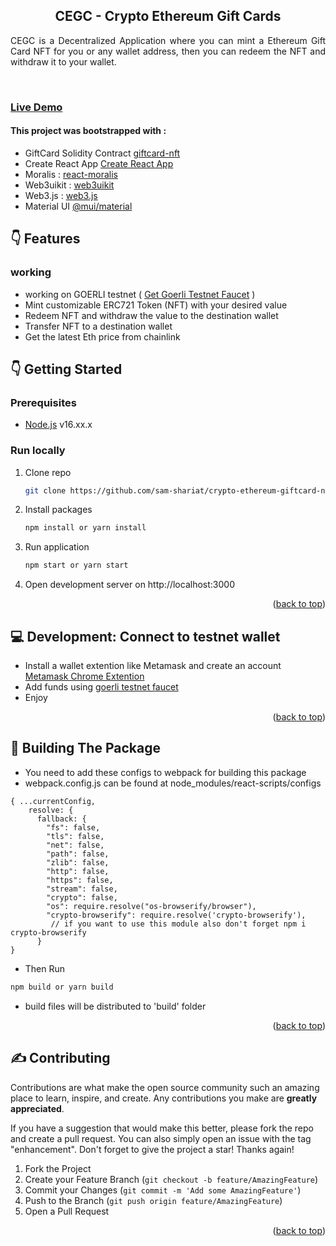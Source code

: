 <div align="center">

<h2 align="center">CEGC - Crypto Ethereum Gift Cards</h2>

<p align="justify">CEGC is a Decentralized Application where you can mint a Ethereum Gift Card NFT for you or any wallet address, then you can redeem the NFT and withdraw it to your wallet.</p>
</div>
<br/>
<h3 align="left"><a href="https://sam-shariat.github.io/crypto-ethereum-giftcard-nft/" target="_blank">Live Demo</a></h3>

#### This project was bootstrapped with :

- GiftCard Solidity Contract [giftcard-nft](https://github.com/sam-shariat/giftcard-nft)
- Create React App [Create React App](https://github.com/facebook/create-react-app)
- Moralis : [react-moralis](https://github.com/MoralisWeb3/react-moralis)
- Web3uikit : [web3uikit](https://github.com/web3ui/web3uikit)
- Web3.js : [web3.js](https://github.com/web3/web3.js)
- Material UI [@mui/material](https://github.com/mui/material-ui)

## :point_down: Features

### working

- working on GOERLI testnet ( [Get Goerli Testnet Faucet](https://faucetlink.to/goerli) )
- Mint customizable ERC721 Token (NFT) with your desired value 
- Redeem NFT and withdraw the value to the destination wallet
- Transfer NFT to a destination wallet
- Get the latest Eth price from chainlink

<!-- GETTING STARTED -->

## :point_down: Getting Started

### Prerequisites

- [Node.js](https://nodejs.org/en/) v16.xx.x

### Run locally

1. Clone repo

   ```sh
   git clone https://github.com/sam-shariat/crypto-ethereum-giftcard-nft.git
   ```

2. Install packages
   ```sh
   npm install or yarn install
   ```
3. Run application
   ```sh
   npm start or yarn start
   ```
4. Open development server on http://localhost:3000

<p align="right">(<a href="#top">back to top</a>)</p>

## :computer: Development: Connect to testnet wallet

- Install a wallet extention like Metamask and create an account [Metamask Chrome Extention](https://chrome.google.com/webstore/detail/metamask/nkbihfbeogaeaoehlefnkodbefgpgknn)
- Add funds using [goerli testnet faucet](https://faucetlink.to/goerli)
- Enjoy

<p align="right">(<a href="#top">back to top</a>)</p>

## :briefcase: Building The Package

- You need to add these configs to webpack for building this package
- webpack.config.js can be found at node_modules/react-scripts/configs

```
{ ...currentConfig,
    resolve: {
      fallback: {
        "fs": false,
        "tls": false,
        "net": false,
        "path": false,
        "zlib": false,
        "http": false,
        "https": false,
        "stream": false,
        "crypto": false,
        "os": require.resolve("os-browserify/browser"),
        "crypto-browserify": require.resolve('crypto-browserify'),
         // if you want to use this module also don't forget npm i crypto-browserify 
      }
}
```

- Then Run 
```sh
npm build or yarn build 
```

- build files will be distributed to 'build' folder

<p align="right">(<a href="#top">back to top</a>)</p>

<!-- CONTRIBUTING -->

## :writing_hand: Contributing

Contributions are what make the open source community such an amazing place to learn, inspire, and create. Any contributions you make are **greatly appreciated**.

If you have a suggestion that would make this better, please fork the repo and create a pull request. You can also
simply open an issue with the tag "enhancement". Don't forget to give the project a star! Thanks again!

1. Fork the Project
2. Create your Feature Branch (`git checkout -b feature/AmazingFeature`)
3. Commit your Changes (`git commit -m 'Add some AmazingFeature'`)
4. Push to the Branch (`git push origin feature/AmazingFeature`)
5. Open a Pull Request

<p align="right">(<a href="#top">back to top</a>)</p>
